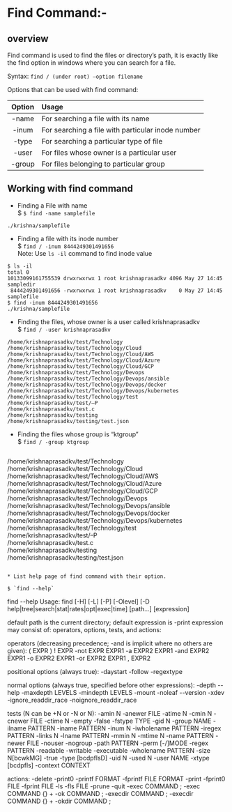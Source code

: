 # Find Command:-

## overview

Find command is used to find the files or directory’s path, it is exactly like the find option in windows where you can search for a file. 
 
Syntax: `find / (under root) –option filename `
 
Options that can be used with find command: 
 
 | Option | Usage|
 | :---:| :--|
 | -name | For searching a file with its name |
 | -inum | For searching a file with particular inode number |
 | -type | For searching a particular type of file |
 | -user | For files whose owner is a particular user |
 | -group| For files belonging to particular group |
 
## Working with find command

* Finding a File with name   
$ `$ find -name samplefile`

```
./krishna/samplefile
``` 

* Finding a file with its inode number     
$ `find / -inum 8444249301491656`   
Note: Use `ls -il` command to find inode value   
```
$ ls -il
total 0
10133099161755539 drwxrwxrwx 1 root krishnaprasadkv 4096 May 27 14:45 sampledir
 8444249301491656 -rwxrwxrwx 1 root krishnaprasadkv    0 May 27 14:45 samplefile
$ find -inum 8444249301491656
./krishna/samplefile
```
* Finding the files, whose owner is a user called krishnaprasadkv   
$ `find / -user krishnaprasadkv`   
```
/home/krishnaprasadkv/test/Technology  
/home/krishnaprasadkv/test/Technology/Cloud  
/home/krishnaprasadkv/test/Technology/Cloud/AWS  
/home/krishnaprasadkv/test/Technology/Cloud/Azure  
/home/krishnaprasadkv/test/Technology/Cloud/GCP  
/home/krishnaprasadkv/test/Technology/Devops  
/home/krishnaprasadkv/test/Technology/Devops/ansible  
/home/krishnaprasadkv/test/Technology/Devops/docker  
/home/krishnaprasadkv/test/Technology/Devops/kubernetes  
/home/krishnaprasadkv/test/Technology/test  
/home/krishnaprasadkv/test/–P  
/home/krishnaprasadkv/test.c  
/home/krishnaprasadkv/testing  
/home/krishnaprasadkv/testing/test.json  
```  
* Finding the files whose group is “ktgroup”   
$ `find / -group ktgroup`   
  ```
/home/krishnaprasadkv/test/Technology  
/home/krishnaprasadkv/test/Technology/Cloud  
/home/krishnaprasadkv/test/Technology/Cloud/AWS  
/home/krishnaprasadkv/test/Technology/Cloud/Azure  
/home/krishnaprasadkv/test/Technology/Cloud/GCP  
/home/krishnaprasadkv/test/Technology/Devops  
/home/krishnaprasadkv/test/Technology/Devops/ansible  
/home/krishnaprasadkv/test/Technology/Devops/docker  
/home/krishnaprasadkv/test/Technology/Devops/kubernetes  
/home/krishnaprasadkv/test/Technology/test  
/home/krishnaprasadkv/test/–P  
/home/krishnaprasadkv/test.c  
/home/krishnaprasadkv/testing  
/home/krishnaprasadkv/testing/test.json  
 ```

* List help page of find command with their option.   

$ `find --help`
```
find --help
Usage: find [-H] [-L] [-P] [-Olevel] [-D help|tree|search|stat|rates|opt|exec|time] [path...] [expression]

default path is the current directory; default expression is -print
expression may consist of: operators, options, tests, and actions:

operators (decreasing precedence; -and is implicit where no others are given):
      ( EXPR )   ! EXPR   -not EXPR   EXPR1 -a EXPR2   EXPR1 -and EXPR2
      EXPR1 -o EXPR2   EXPR1 -or EXPR2   EXPR1 , EXPR2

positional options (always true): -daystart -follow -regextype

normal options (always true, specified before other expressions):
      -depth --help -maxdepth LEVELS -mindepth LEVELS -mount -noleaf
      --version -xdev -ignore_readdir_race -noignore_readdir_race

tests (N can be +N or -N or N): -amin N -anewer FILE -atime N -cmin N
      -cnewer FILE -ctime N -empty -false -fstype TYPE -gid N -group NAME
      -ilname PATTERN -iname PATTERN -inum N -iwholename PATTERN -iregex PATTERN
      -links N -lname PATTERN -mmin N -mtime N -name PATTERN -newer FILE
      -nouser -nogroup -path PATTERN -perm [-/]MODE -regex PATTERN
      -readable -writable -executable
      -wholename PATTERN -size N[bcwkMG] -true -type [bcdpflsD] -uid N
      -used N -user NAME -xtype [bcdpfls]
      -context CONTEXT


actions: -delete -print0 -printf FORMAT -fprintf FILE FORMAT -print
      -fprint0 FILE -fprint FILE -ls -fls FILE -prune -quit
      -exec COMMAND ; -exec COMMAND {} + -ok COMMAND ;
      -execdir COMMAND ; -execdir COMMAND {} + -okdir COMMAND ;
```

